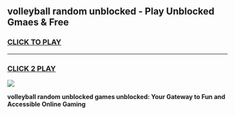 
## volleyball random unblocked - Play Unblocked Gmaes & Free
<h3>
<a href="https://news.freeplayer.one?title=volleyball_random_unblocked&ref=16F">CLICK TO PLAY</a></h3>
<hr>

<h3>
<a href="https://news.freeplayer.one?title=volleyball_random_unblocked&ref=16F">CLICK 2 PLAY</a>
  
</h3>

<a href="https://news.freeplayer.one?title=volleyball_random_unblocked&ref=16F/"><img src="https://clearcache.store/games.png"></a>


**volleyball random unblocked games unblocked: Your Gateway to Fun and Accessible Online Gaming**
